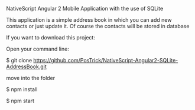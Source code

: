 NativeScript Angular 2 Mobile Application with the use of SQLite

This application is a simple address book in which you can add new contacts or just update it. Of course the contacts will be stored in database

If you want to download this project:

Open your command line:

$ git clone https://github.com/PosTrick/NativeScript-Angular2-SQLite-AddressBook.git

move into the folder

$ npm install

$ npm start

